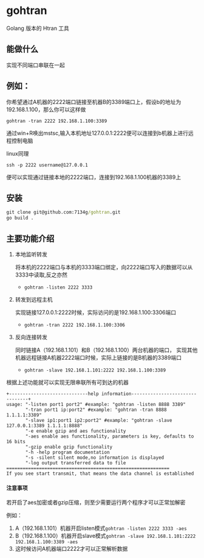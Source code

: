 # gohtran
Golang 版本的 Htran 工具

## 能做什么
实现不同端口串联在一起

## 例如：
你希望通过A机器的2222端口链接至机器B的3389端口上，假设b的地址为192.168.1.100，那么你可以这样做

`gohtran -tran 2222 192.168.1.100:3389`

通过win+R唤出mstsc,输入本机地址127.0.0.1:2222便可以连接到b机器上进行远程控制电脑

linux同理

`ssh -p 2222 username@127.0.0.1`

便可以实现通过链接本地的2222端口，连接到192.168.1.100机器的3389上

## 安装
```bat
git clone git@github.com:7134g/gohtran.git
go build .
```

## 主要功能介绍
1. 本地监听转发

   将本机的2222端口与本机的3333端口绑定，向2222端口写入的数据可以从3333中读取,反之亦然
   - `gohtran -listen 2222 3333`
2. 转发到远程主机

   实现链接127.0.0.1:2222时候，实际访问的是192.168.1.100:3306端口
   - `gohtran -tran 2222 192.168.1.100:3306`
3. 反向连接转发

   同时链接A（192.168.1.101）和B（192.168.1.100）两台机器的端口，
   实现其他机器远程链接A机器2222端口时候，实际上链接的是B机器的3389端口
   - `gohtran -slave 192.168.1.101:2222 192.168.1.100:3389`


根据上述功能就可以实现无限串联所有可到达的机器
```text
+-----------------------------help information--------------------------------+
usage: "-listen port1 port2" #example: "gohtran -listen 8888 3389"
       "-tran port1 ip:port2" #example: "gohtran -tran 8888 1.1.1.1:3389"
       "-slave ip1:port1 ip2:port2" #example: "gohtran -slave 127.0.0.1:3389 1.1.1.1:8888"
       "-e enable gzip and aes functionality
       "-aes enable aes functionality, parameters is key, defaults to 16 bits
       "-gzip enable gzip functionality
       "-h -help program documentation
       "-s -silent silent mode,no information is displayed
       "-log output transferred data to file
============================================================
If you see start transmit, that means the data channel is established
```

#### 注意事项
若开启了aes加密或者gzip压缩，则至少需要运行两个程序才可以正常加解密

例如：
   1. A（192.168.1.101）机器开启listen模式`gohtran -listen 2222 3333 -aes`
   2. B（192.168.1.100）机器开启slave模式`gohtran -slave 192.168.1.101:2222 192.168.1.100:3389 -aes`
   3. 这时候访问A机器端口2222才可以正常解析数据
   
